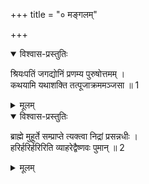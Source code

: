 +++
title = "० मङ्गलम्"

+++
<details open><summary>विश्वास-प्रस्तुतिः</summary>

श्रियःपतिं जगद्योनिं प्रणम्य पुरुषोत्तमम् ।  
कथयामि यथाशक्ति तत्पूजाक्रममञ्जसा ॥ 1
</details>

<details><summary>मूलम्</summary>

श्रियःपतिं जगद्योनिं प्रणम्य पुरुषोत्तमम् ।  
कथयामि यथाशक्ति तत्पूजाक्रममञ्जसा ॥ 1
</details>


<details open><summary>विश्वास-प्रस्तुतिः</summary>

ब्राह्मे मुहूर्ते सम्प्राप्ते त्यक्त्वा निद्रां प्रसन्नधीः ।  
हरिर्हरिर्हरिरिति व्याहरेद्वैष्णवः पुमान् ॥ 2
</details>

<details><summary>मूलम्</summary>

ब्राह्मे मुहूर्ते सम्प्राप्ते त्यक्त्वा निद्रां प्रसन्नधीः ।  
हरिर्हरिर्हरिरिति व्याहरेद्वैष्णवः पुमान् ॥ 2
</details>
